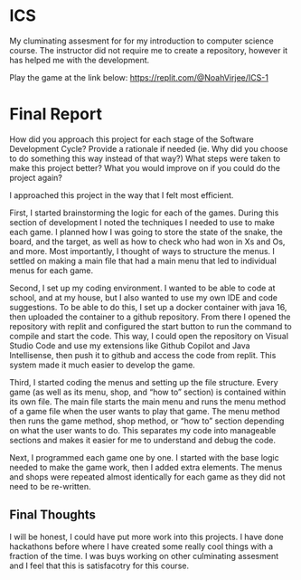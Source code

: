 # ICS
My cluminating assesment for for my introduction to computer science course. The instructor did not require me to create a repository, however it has helped me with the development. 

Play the game at the link below: 
https://replit.com/@NoahVirjee/ICS-1

# Final Report
How did you approach this project for each stage of the Software Development Cycle? Provide a rationale if needed (ie. Why did you choose to do something this way instead of that way?)
What steps were taken to make this project better?
What you would improve on if you could do the project again?


I approached this project in the way that I felt most efficient. 

First, I started brainstorming the logic for each of the games. During this section of development I noted the techniques I needed to use to make each game. I planned how I was going to store the state of the snake, the board, and the target, as well as how to check who had won in Xs and Os, and more. Most importantly, I thought of ways to structure the menus. I settled on making a main file that had a main menu that led to individual menus for each game. 

Second, I set up my coding environment. I wanted to be able to code at school, and at my house, but I also wanted to use my own IDE and code suggestions. To be able to do this, I set up a docker container with java 16, then uploaded the container to a github repository. From there I opened the repository with replit and configured the start button to run the command to compile and start the code. This way, I could open the repository on Visual Studio Code and use my extensions like Github Copilot and Java Intellisense, then push it to github and access the code from replit. This system made it much easier to develop the game.
 
Third, I started coding the menus and setting up the file structure. Every game (as well as its menu, shop, and “how to” section) is contained within its own file. The main file starts the main menu and runs the menu method of a game file when the user wants to play that game. The menu method then runs the game method, shop method, or “how to” section depending on what the user wants to do. This separates my code into manageable sections and makes it easier for me to understand and debug the code. 

Next, I programmed each game one by one. I started with the base logic needed to make the game work, then I added extra elements. The menus and shops were repeated almost identically for each game as they did not need to be re-written.

## Final Thoughts
I will be honest, I could have put more work into this projects. I have done hackathons before where I have created some really cool things with a fraction of the time. I was buys working on other culminating assesment and I feel that this is satisfacotry for this course. 


